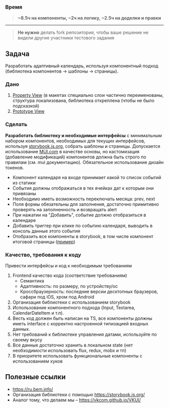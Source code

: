 ### Время
> **~8.5ч на компоненты, 
~2ч на логику, ~2.5ч на доделки и правки**
---

> **Не нужно** делать fork репозитория, чтобы ваше решение не видели другие участники тестового задания

## Задача
Разработать адаптивный календарь, используя компонентный подход (библиотека компонентов → шаблоны → страницы).
### Дано
1. [Property View](https://www.figma.com/file/dhgGODyhLe2tJtfj6yTtaw/Test-Task-%E2%80%93-Frontend-Dev-v.3-(calendar)?node-id=3320%3A19713) (в макетах специально слои частично переименованы, структура локализована, библиотека откреплена (чтобы не было подсказкой)
1. [Prototype View](https://www.figma.com/proto/dhgGODyhLe2tJtfj6yTtaw/Test-Task-%E2%80%93-Frontend-Dev-v.3-(calendar)?page-id=3320%3A19713&node-id=3320%3A37130&viewport=-84%2C404%2C0.28&scaling=min-zoom&starting-point-node-id=3320%3A37130)

### Сделать
**Разработать библиотеку и необходимые интерфейсы** с минимальным набором компонентов, необходимых для текущих интерфейсов, используя [storybook.js.org](https://storybook.js.org/), собрать шаблоны и страницы. Допускается использование [MUI.com](https://mui.com/) в качестве основы, но кастомизация (добавление модификаций) компонентов должна быть строго по правилам (см. mui документацию). Обязательное использование дизайн токенов.
* Компонент календаря на входе принимает какой то список событий из статики
* События должны отображаться в тех ячейках дат к которым они привязаны
* Необходимо иметь возможность переключать месяца: prev, next
* Поля формы обязательны для заполнения, достаточно примитивно проверять на заполненность и возвращать alert
* При нажатии на "Добавить", событие должно отобразиться в календаре
* Добавить триггер при клике по событию календаря, выводить в консоль данные этого события
* Отобразить все компоненты в storybook, в том числе компонент итоговой страницы ([пример](https://github.com/xmm-group/frontend-test-task/blob/master/src/components/ui/TextInput/index.stories.tsx))

### Качество, требования к коду
Привести интерфейсы и код к необходимым требованиям
1. Frontend качество кода (соответствие требованиям)
   * Семантика
   * Адаптивность: по размеру, по устройству/ос
   * Кроссбраузерность: последние версии десктопных браузеров, сафари под iOS, хром под Android
2. Организация библиотеки с использованием storybook
3. Использование компонентного подхода (Input, Textarea, CalendarDateItem и т.п).
4. Весть код должен быть написан на TS, все компоненты должны иметь interface с корректно настроенной типизацией входных данных.
5. Нет требований к библиотеке управления датами, используйте по своему вкусу
6. Все данные достаточно хранить в локальном state (нет необходимости использовать flux, redux, mobx и тп)
7. В приоритете использовать функциональные компоненты с использованием хуков

## Полезные ссылки
* https://ru.bem.info/
* Организация библиотеки с помощью https://storybook.js.org/
* Аналог тому, что делаем мы – https://vkcom.github.io/VKUI/
